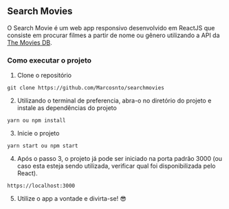 ## Search Movies 

O Search Movie é um web app responsivo desenvolvido em ReactJS que consiste em procurar filmes a partir de nome ou gênero utilizando a API da [The Movies DB](https://www.themoviedb.org/). 

### Como executar o projeto

1. Clone o repositório 
```
git clone https://github.com/Marcosnto/searchmovies
```

2. Utilizando o terminal de preferencia, abra-o no diretório do projeto e instale as dependências do projeto
```
yarn ou npm install
```

3. Inicie o projeto
```
yarn start ou npm start
```

4. Após o passo 3, o projeto já pode ser iniciado na porta padrão 3000 (ou caso esta esteja sendo utilizada, verificar qual foi disponibilizada pelo React).
```
https://localhost:3000
```

5. Utilize o app a vontade e divirta-se! 😎


